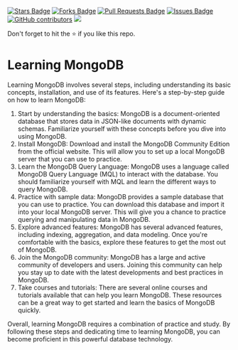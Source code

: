 <a href="https://github.com/drshahizan/special-topic-data-engineering/stargazers"><img src="https://img.shields.io/github/stars/drshahizan/special-topic-data-engineering" alt="Stars Badge"/></a>
<a href="https://github.com/drshahizan/special-topic-data-engineering/network/members"><img src="https://img.shields.io/github/forks/drshahizan/special-topic-data-engineering" alt="Forks Badge"/></a>
<a href="https://github.com/drshahizan/special-topic-data-engineering/pulls"><img src="https://img.shields.io/github/issues-pr/drshahizan/special-topic-data-engineering" alt="Pull Requests Badge"/></a>
<a href="https://github.com/drshahizan/special-topic-data-engineering/issues"><img src="https://img.shields.io/github/issues/drshahizan/special-topic-data-engineering" alt="Issues Badge"/></a>
<a href="https://github.com/drshahizan/special-topic-data-engineering/graphs/contributors"><img alt="GitHub contributors" src="https://img.shields.io/github/contributors/drshahizan/special-topic-data-engineering?color=2b9348"></a>
![](https://visitor-badge.glitch.me/badge?page_id=drshahizan/special-topic-data-engineering)

Don't forget to hit the :star: if you like this repo.

# Learning MongoDB

Learning MongoDB involves several steps, including understanding its basic concepts, installation, and use of its features. Here's a step-by-step guide on how to learn MongoDB:
1. Start by understanding the basics: MongoDB is a document-oriented database that stores data in JSON-like documents with dynamic schemas. Familiarize yourself with these concepts before you dive into using MongoDB.
2. Install MongoDB: Download and install the MongoDB Community Edition from the official website. This will allow you to set up a local MongoDB server that you can use to practice.
3. Learn the MongoDB Query Language: MongoDB uses a language called MongoDB Query Language (MQL) to interact with the database. You should familiarize yourself with MQL and learn the different ways to query MongoDB.
4. Practice with sample data: MongoDB provides a sample database that you can use to practice. You can download this database and import it into your local MongoDB server. This will give you a chance to practice querying and manipulating data in MongoDB.
5. Explore advanced features: MongoDB has several advanced features, including indexing, aggregation, and data modeling. Once you're comfortable with the basics, explore these features to get the most out of MongoDB.
6. Join the MongoDB community: MongoDB has a large and active community of developers and users. Joining this community can help you stay up to date with the latest developments and best practices in MongoDB.
7. Take courses and tutorials: There are several online courses and tutorials available that can help you learn MongoDB. These resources can be a great way to get started and learn the basics of MongoDB quickly.

Overall, learning MongoDB requires a combination of practice and study. By following these steps and dedicating time to learning MongoDB, you can become proficient in this powerful database technology.
